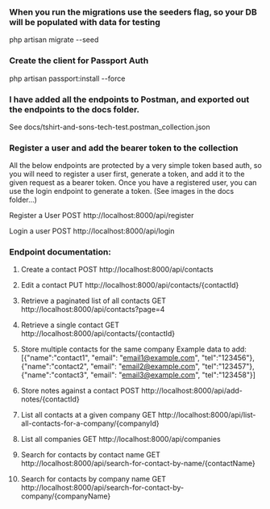 ### When you run the migrations use the seeders flag, so your DB will be populated with data for testing
php artisan migrate --seed

### Create the client for Passport Auth
php artisan passport:install --force

### I have added all the endpoints to Postman, and exported out the endpoints to the docs folder.
See docs/tshirt-and-sons-tech-test.postman_collection.json

### Register a user and add the bearer token to the collection
All the below endpoints are protected by a very simple token based auth,
so you will need to register a user first, generate a token, and add it to the given request as a bearer token.
Once you have a registered user, you can use the login endpoint to generate a token.
(See images in the docs folder...)

Register a User POST http://localhost:8000/api/register

Login a user POST http://localhost:8000/api/login

### Endpoint documentation:
1. Create a contact POST http://localhost:8000/api/contacts

2. Edit a contact PUT http://localhost:8000/api/contacts/{contactId}

3. Retrieve a paginated list of all contacts GET http://localhost:8000/api/contacts?page=4

4. Retrieve a single contact GET http://localhost:8000/api/contacts/{contactId}

5. Store multiple contacts for the same company
   Example data to add:
   [{"name":"contact1", "email": "email1@example.com", "tel":"123456"}, 
   {"name":"contact2", "email": "email2@example.com", "tel":"123457"}, 
   {"name":"contact3", "email": "email3@example.com", "tel":"123458"}]

6. Store notes against a contact POST http://localhost:8000/api/add-notes/{contactId}

7. List all contacts at a given company GET http://localhost:8000/api/list-all-contacts-for-a-company/{companyId}

8. List all companies GET http://localhost:8000/api/companies

9. Search for contacts by contact name GET http://localhost:8000/api/search-for-contact-by-name/{contactName}

10. Search for contacts by company name GET http://localhost:8000/api/search-for-contact-by-company/{companyName}
